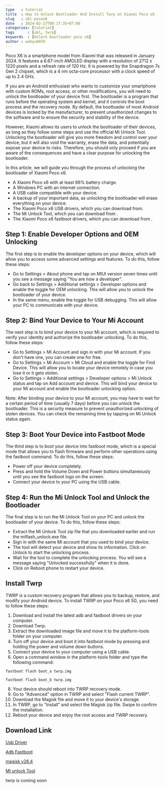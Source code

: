 ```yaml
---
type   : tutorial
title  : How to Unlock Bootloader And Install Twrp on Xiaomi Poco x6
slug   : ubl-pocox6
date   : 2024-02-27T09:17:35+07:00
categories: [tutorial]
tags      : [ubl, twrp]
keywords  : [Unlock bootloader poco x6]
author : wahyu6070
---
```


Poco X6 is a smartphone model from Xiaomi that was released in January 2024. It features a 6.67-inch AMOLED display with a resolution of 2712 x 1220 pixels and a refresh rate of 120 Hz. It is powered by the Snapdragon 7s Gen 2 chipset, which is a 4 nm octa-core processor with a clock speed of up to 2.4 GHz.

If you are an Android enthusiast who wants to customize your smartphone with custom ROMs, root access, or other modifications, you will need to unlock the bootloader of your device first. The bootloader is a program that runs before the operating system and kernel, and it controls the boot process and the recovery mode. By default, the bootloader of most Android devices is locked by the manufacturer, to prevent unauthorized changes to the software and to ensure the security and stability of the device.

However, Xiaomi allows its users to unlock the bootloader of their devices, as long as they follow some steps and use the official Mi Unlock Tool. Unlocking the bootloader will give you more freedom and control over your device, but it will also void the warranty, erase the data, and potentially expose your device to risks. Therefore, you should only proceed if you are aware of the consequences and have a clear purpose for unlocking the bootloader.

In this article, we will guide you through the process of unlocking the bootloader of Xiaomi Poco x6.

- A Xiaomi Poco x6 with at least 66% battery charge.
- A Windows PC with an internet connection.
- A USB cable compatible with your device.
- A backup of your important data, as unlocking the bootloader will erase everything on your device.
- The Xiaomi Poco x6 USB drivers, which you can download from.
- The Mi Unlock Tool, which you can download from .
- The Xiaomi Poco x6 fastboot drivers, which you can download from .

## Step 1: Enable Developer Options and OEM Unlocking

The first step is to enable the developer options on your device, which will allow you to access some advanced settings and features. To do this, follow these steps:

- Go to Settings > About phone and tap on MIUI version seven times until you see a message saying "You are now a developer".
- Go back to Settings > Additional settings > Developer options and enable the toggle for OEM unlocking. This will allow you to unlock the bootloader of your device.
- In the same menu, enable the toggle for USB debugging. This will allow your PC to communicate with your device.

## Step 2: Bind Your Device to Your Mi Account

The next step is to bind your device to your Mi account, which is required to verify your identity and authorize the bootloader unlocking. To do this, follow these steps:

- Go to Settings > Mi Account and sign in with your Mi account. If you don't have one, you can create one for free.
- Go to Settings > Mi Account > Mi Cloud and enable the toggle for Find Device. This will allow you to locate your device remotely in case you lose it or it gets stolen.
- Go to Settings > Additional settings > Developer options > Mi Unlock status and tap on Add account and device. This will bind your device to your Mi account and enable the bootloader unlocking option.

Note: After binding your device to your Mi account, you may have to wait for a certain period of time (usually 7 days) before you can unlock the bootloader. This is a security measure to prevent unauthorized unlocking of stolen devices. You can check the remaining time by tapping on Mi Unlock status again.

## Step 3: Boot Your Device into Fastboot Mode

The third step is to boot your device into fastboot mode, which is a special mode that allows you to flash firmware and perform other operations using the fastboot command. To do this, follow these steps:

- Power off your device completely.
- Press and hold the Volume Down and Power buttons simultaneously until you see the fastboot logo on the screen.
- Connect your device to your PC using the USB cable.

## Step 4: Run the Mi Unlock Tool and Unlock the Bootloader

The final step is to run the Mi Unlock Tool on your PC and unlock the bootloader of your device. To do this, follow these steps:

- Extract the Mi Unlock Tool zip file that you downloaded earlier and run the miflash_unlock.exe file.
- Sign in with the same Mi account that you used to bind your device.
- The tool will detect your device and show its information. Click on Unlock to start the unlocking process.
- Wait for the tool to complete the unlocking process. You will see a message saying "Unlocked successfully" when it is done.
- Click on Reboot phone to restart your device.

## Install Twrp
TWRP is a custom recovery program that allows you to backup, restore, and modify your Android device. To install TWRP on your Poco x6 5G, you need to follow these steps:

1. Download and install the latest adb and fastboot drivers on your computer.
2. Download Twrp.
3. Extract the downloaded image file and move it to the platform-tools folder on your computer.
4. Turn off your device and boot it into fastboot mode by pressing and holding the power and volume down buttons.
5. Connect your device to your computer using a USB cable.
6. Open a command window in the platform-tools folder and type the following command:

```
fastboot flash boot_a twrp.img
```

```
fastboot flash boot_b twrp.img
```

8. Your device should reboot into TWRP recovery mode.
9. Go to "Advanced" option in TWRP and select "Flash current TWRP".
10. Download the Magisk file and move it to your device's storage.
11. In TWRP, go to "Install" and select the Magisk zip file. Swipe to confirm the installation.
12. Reboot your device and enjoy the root access and TWRP recovery.

## Download Link

[Usb Driver](https://sourceforge.net/projects/wahyu6070-project-android/files/Tools/surya/PdaNetA4199.zip/download)

[Adb Fastboot](https://androidsmart.github.io/etc/202403/adb-fastboot/)

[magisk v26.4](https://github.com/topjohnwu/Magisk/releases/tag/v26.4)

[MI unlock Tool](https://en.miui.com/unlock/download_en.html)

twrp is coming soon

